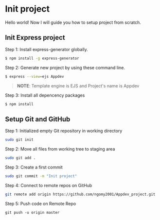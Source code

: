 # Init project
Hello world! Now I will guide you how to setup project from scratch.


## Init Express project

Step 1: Install express-generator globally.
```sh
$ npm install -g express-generator
```

Step 2: Generate new project by using these command line.
```sh
$ express --view=ejs Appdev
```

>**NOTE**: Template engine is EJS and Project's name is Appdev

Step 3: Install all depencency packages
```sh
$ npm install
```

## Setup Git and GitHub

Step 1:  Initialized empty Git repository in working directory
```sh
sudo git init
```
Step 2: Move all files from working tree to staging area
```sh
sudo git add .
```
Step 3: Create a first commit
```sh
sudo git commit -m "Init project"
```
Step 4: Connect to remote repos on GitHub
```sh
git remote add origin https://github.com/ngomy2001/Appdev_project.git
```
Step 5: Push code on Remote Repo
```
git push -u origin master
```